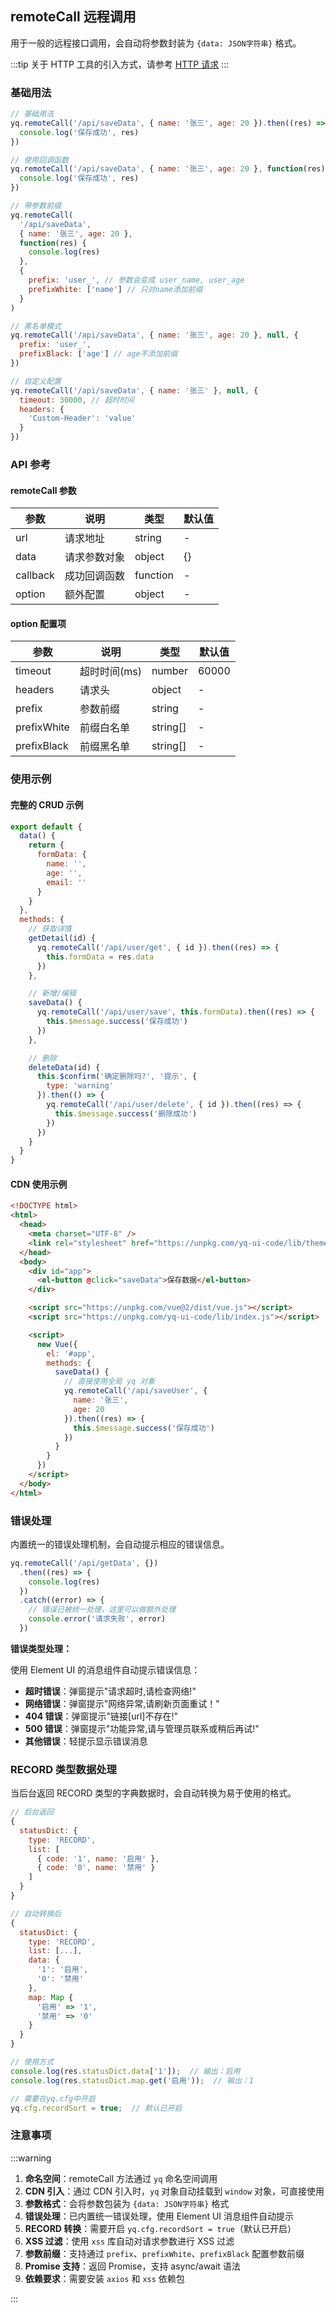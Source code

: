 ## remoteCall 远程调用

用于一般的远程接口调用，会自动将参数封装为 `{data: JSON字符串}` 格式。

:::tip
关于 HTTP 工具的引入方式，请参考 [HTTP 请求](#/zh-CN/util/util-http#引入方式)
:::

### 基础用法

```javascript
// 基础用法
yq.remoteCall('/api/saveData', { name: '张三', age: 20 }).then((res) => {
  console.log('保存成功', res)
})

// 使用回调函数
yq.remoteCall('/api/saveData', { name: '张三', age: 20 }, function(res) {
  console.log('保存成功', res)
})

// 带参数前缀
yq.remoteCall(
  '/api/saveData',
  { name: '张三', age: 20 },
  function(res) {
    console.log(res)
  },
  {
    prefix: 'user_', // 参数会变成 user_name, user_age
    prefixWhite: ['name'] // 只对name添加前缀
  }
)

// 黑名单模式
yq.remoteCall('/api/saveData', { name: '张三', age: 20 }, null, {
  prefix: 'user_',
  prefixBlack: ['age'] // age不添加前缀
})

// 自定义配置
yq.remoteCall('/api/saveData', { name: '张三' }, null, {
  timeout: 30000, // 超时时间
  headers: {
    'Custom-Header': 'value'
  }
})
```

### API 参考

#### remoteCall 参数

| 参数     | 说明         | 类型     | 默认值 |
| -------- | ------------ | -------- | ------ |
| url      | 请求地址     | string   | -      |
| data     | 请求参数对象 | object   | {}     |
| callback | 成功回调函数 | function | -      |
| option   | 额外配置     | object   | -      |

#### option 配置项

| 参数        | 说明         | 类型     | 默认值 |
| ----------- | ------------ | -------- | ------ |
| timeout     | 超时时间(ms) | number   | 60000  |
| headers     | 请求头       | object   | -      |
| prefix      | 参数前缀     | string   | -      |
| prefixWhite | 前缀白名单   | string[] | -      |
| prefixBlack | 前缀黑名单   | string[] | -      |

### 使用示例

#### 完整的 CRUD 示例

```javascript
export default {
  data() {
    return {
      formData: {
        name: '',
        age: '',
        email: ''
      }
    }
  },
  methods: {
    // 获取详情
    getDetail(id) {
      yq.remoteCall('/api/user/get', { id }).then((res) => {
        this.formData = res.data
      })
    },

    // 新增/编辑
    saveData() {
      yq.remoteCall('/api/user/save', this.formData).then((res) => {
        this.$message.success('保存成功')
      })
    },

    // 删除
    deleteData(id) {
      this.$confirm('确定删除吗?', '提示', {
        type: 'warning'
      }).then(() => {
        yq.remoteCall('/api/user/delete', { id }).then((res) => {
          this.$message.success('删除成功')
        })
      })
    }
  }
}
```

#### CDN 使用示例

```html
<!DOCTYPE html>
<html>
  <head>
    <meta charset="UTF-8" />
    <link rel="stylesheet" href="https://unpkg.com/yq-ui-code/lib/theme-chalk/index.css" />
  </head>
  <body>
    <div id="app">
      <el-button @click="saveData">保存数据</el-button>
    </div>

    <script src="https://unpkg.com/vue@2/dist/vue.js"></script>
    <script src="https://unpkg.com/yq-ui-code/lib/index.js"></script>

    <script>
      new Vue({
        el: '#app',
        methods: {
          saveData() {
            // 直接使用全局 yq 对象
            yq.remoteCall('/api/saveUser', {
              name: '张三',
              age: 20
            }).then((res) => {
              this.$message.success('保存成功')
            })
          }
        }
      })
    </script>
  </body>
</html>
```

### 错误处理

内置统一的错误处理机制，会自动提示相应的错误信息。

```javascript
yq.remoteCall('/api/getData', {})
  .then((res) => {
    console.log(res)
  })
  .catch((error) => {
    // 错误已被统一处理，这里可以做额外处理
    console.error('请求失败', error)
  })
```

**错误类型处理：**

使用 Element UI 的消息组件自动提示错误信息：

- **超时错误**：弹窗提示"请求超时,请检查网络!"
- **网络错误**：弹窗提示"网络异常,请刷新页面重试！"
- **404 错误**：弹窗提示"链接[url]不存在!"
- **500 错误**：弹窗提示"功能异常,请与管理员联系或稍后再试!"
- **其他错误**：轻提示显示错误消息

### RECORD 类型数据处理

当后台返回 RECORD 类型的字典数据时，会自动转换为易于使用的格式。

```javascript
// 后台返回
{
  statusDict: {
    type: 'RECORD',
    list: [
      { code: '1', name: '启用' },
      { code: '0', name: '禁用' }
    ]
  }
}

// 自动转换后
{
  statusDict: {
    type: 'RECORD',
    list: [...],
    data: {
      '1': '启用',
      '0': '禁用'
    },
    map: Map {
      '启用' => '1',
      '禁用' => '0'
    }
  }
}

// 使用方式
console.log(res.statusDict.data['1']);  // 输出：启用
console.log(res.statusDict.map.get('启用'));  // 输出：1

// 需要在yq.cfg中开启
yq.cfg.recordSort = true;  // 默认已开启
```

### 注意事项

:::warning

1. **命名空间**：remoteCall 方法通过 `yq` 命名空间调用
2. **CDN 引入**：通过 CDN 引入时，`yq` 对象自动挂载到 `window` 对象，可直接使用
3. **参数格式**：会将参数包装为 `{data: JSON字符串}` 格式
4. **错误处理**：已内置统一错误处理，使用 Element UI 消息组件自动提示
5. **RECORD 转换**：需要开启 `yq.cfg.recordSort = true`（默认已开启）
6. **XSS 过滤**：使用 `xss` 库自动对请求参数进行 XSS 过滤
7. **参数前缀**：支持通过 `prefix`、`prefixWhite`、`prefixBlack` 配置参数前缀
8. **Promise 支持**：返回 Promise，支持 async/await 语法
9. **依赖要求**：需要安装 `axios` 和 `xss` 依赖包

:::
